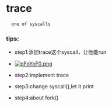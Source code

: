 # trace    
      one of syscalls
### tips:
+ step1:添加trace这个syscall，让他能run
+ <a href="https://imgse.com/i/pFoYoF0"><img src="https://s21.ax1x.com/2024/03/28/pFoYoF0.png" alt="pFoYoF0.png" border="0" /></a>
   
+ step2:implement trace
+ step3:change syscall(),let it print
+ step4:about fork()